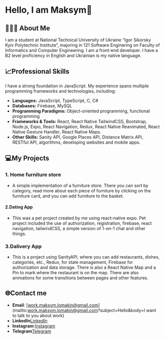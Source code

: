 # Hello, I am Maksym👋

## 🧑🏻‍💻 About Me
I am a student at National Technical University of Ukraine “Igor Sikorsky Kyiv Polytechnic Institute”, majoring in 121 Software Enginering on Faculty of Informatics and Computer Engineering. I am a front-end developer. I have a B2 level proficiency in English and Ukrainian is my native language. 

## 📈Professional Skills
I have a strong foundation in JavaScript. My experience spans multiple programming frameworks and technologies, including:

- **Languages:** JavaScript, TypeScript, C, C#
- **Databases:** Firebase, MySQL
- **Programming Paradigms:** Object-oriented programming, functional programming
- **Frameworks & Tools:** React, React Native TailwindCSS, Bootstrap, Node.js, Expo, React Navigation, Redux, React Native Reanimated, React Native Gesture Handler, React Native Maps.
- **Other Skills:** Sanity API, Google Places API, Distance Matrix API, RESTful API, algorithms, developing websites and mobile apps.


## 💻My Projects
### 1. Home furniture store
- A simple implementation of a furniture store. There you can sort by category, read more about each piece of furniture by clicking on the furniture card, and you can add furniture to the basket.

#### 2.**Dating App**
- This was a pet project created by me using react-native expo.
Pet project included the use of authorization, registration, firebase, react navigation, tailwindCSS, a simple version of 1-on-1 chat and other things.

### 3.**Dalivery App**
- This is a project using SanityAPI, where you can add restaurants, dishes, categories, etc., Redux, for state management, Firebase for authorization and data storage. There is also a React Native Map and a Pin to mark where the restaurant is on the map. There are also animations for some transitions between pages and other features.

## 🌐Contact me
- **Email**: [work.maksym.lomakin@gmail.com](mailto:work.maksym.lomakin@gmail.com?subject=Hello&body=I want to talk to you about work)
- **LinkedIn**[LinkedIn](https://www.linkedin.com/in/maksym-lomakin-945160306/)
- **Instagram**:[Instagram](https://www.instagram.com/kqjqxb)  
- **Telegram**[Telegram](https://t.me/kqjqxb)  

